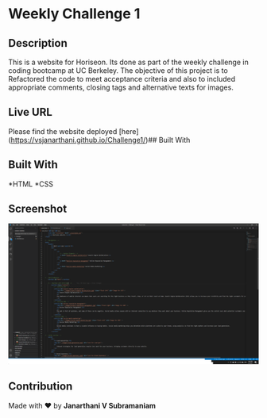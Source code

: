 # Weekly Challenge 1
## Description
This is a website for Horiseon. Its done as part of the weekly challenge in coding bootcamp at UC Berkeley. The objective of this project is to Refactored the code to meet acceptance criteria and also to included appropriate comments, closing tags and alternative texts for images. 
## Live URL
Please find the website deployed [here] (https://vsjanarthani.github.io/Challenge1/)## Built With
## Built With
*HTML
*CSS
## Screenshot
![code](./images/codescreenshot.png)
## Contribution
Made with :heart: by **Janarthani V Subramaniam**



